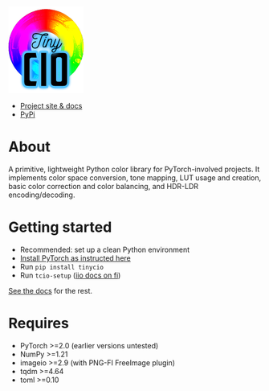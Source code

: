 ![tinycio](https://raw.githubusercontent.com/Sam-Izdat/tinycio/main/doc/images/tinycio_sm.png)

* [Project site & docs](https://sam-izdat.github.io/tinycio-docs/) 
* [PyPi](https://pypi.org/project/tinycio/)

# About

A primitive, lightweight Python color library for PyTorch-involved projects. It implements color space conversion, tone mapping, LUT usage and creation, basic color correction and color balancing, and HDR-LDR encoding/decoding. 

# Getting started

* Recommended: set up a clean Python environment
* [Install PyTorch  as instructed here](https://pytorch.org/get-started/locally/)
* Run  `pip install tinycio`
* Run  `tcio-setup` ([iio docs on fi](https://imageio.readthedocs.io/en/stable/_autosummary/imageio.plugins.freeimage.html#module-imageio.plugins.freeimage))

[See the docs](https://sam-izdat.github.io/tinycio-docs/) for the rest.

# Requires

- PyTorch >=2.0 (earlier versions untested)
- NumPy >=1.21
- imageio >=2.9 (with PNG-FI FreeImage plugin)
- tqdm >=4.64
- toml >=0.10